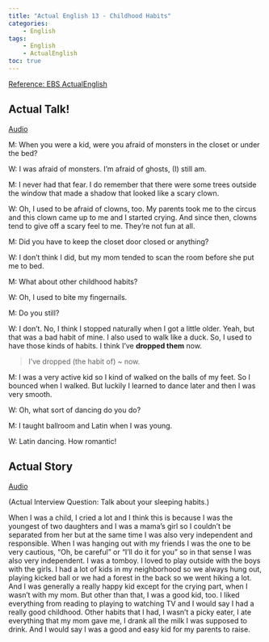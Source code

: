 ```yaml
---
title: "Actual English 13 - Childhood Habits"
categories:
    - English
tags:
    - English
    - ActualEnglish
toc: true
---
```


[Reference: EBS ActualEnglish](http://home.ebse.co.kr/actualenglish/)

## Actual Talk!
[Audio](https://my.pcloud.com/publink/show?code=XZlTQx7ZJXlrAvJkYAQPy2REJETHGz0YnT9X)

M: When you were a kid, were you afraid of monsters in the closet or under the bed?

W: I was afraid of monsters. I’m afraid of ghosts, (I) still am.

M: I never had that fear. I do remember that there were some trees outside the window that made a shadow that looked like a scary clown.

W: Oh, I used to be afraid of clowns, too. My parents took me to the circus and this clown came up to me and I started crying. And since then, clowns tend to give off a scary feel to me. They’re not fun at all.

M: Did you have to keep the closet door closed or anything?

W: I don’t think I did, but my mom tended to scan the room before she put me to bed.

M: What about other childhood habits?

W: Oh, I used to bite my fingernails.

M: Do you still?

W: I don’t. No, I think I stopped naturally when I got a little older. Yeah, but that was a bad habit of mine. I also used to walk like a duck. So, I used to have those kinds of habits. I think I’ve **dropped them** now.

> I’ve dropped (the habit of) ~ now.

M: I was a very active kid so I kind of walked on the balls of my feet. So I bounced when I walked. But luckily I learned to dance later and then I was very smooth.

W: Oh, what sort of dancing do you do?

M: I taught ballroom and Latin when I was young.

W: Latin dancing. How romantic!


## Actual Story
[Audio](https://my.pcloud.com/publink/show?code=XZdTQx7ZXNVhUIAsTgBoOBmn7qjTdX9LidwV)

(Actual Interview Question: Talk about your sleeping habits.)

When I was a child, I cried a lot and I think this is because I was the youngest of two daughters and I was a mama’s girl so I couldn’t be separated from her but at the same time I was also very independent and responsible. When I was hanging out with my friends I was the one to be very cautious, “Oh, be careful” or “I’ll do it for you” so in that sense I was also very independent.
I was a tomboy. I loved to play outside with the boys with the girls. I had a lot of kids in my neighborhood so we always hung out, playing kicked ball or we had a forest in the back so we went hiking a lot. And I was generally a really happy kid except for the crying part, when I wasn’t with my mom. But other than that, I was a good kid, too. I liked everything from reading to playing to watching TV and I would say I had a really good childhood. Other habits that I had, I wasn’t a picky eater, I ate everything that my mom gave me, I drank all the milk I was supposed to drink. And I would say I was a good and easy kid for my parents to raise.
